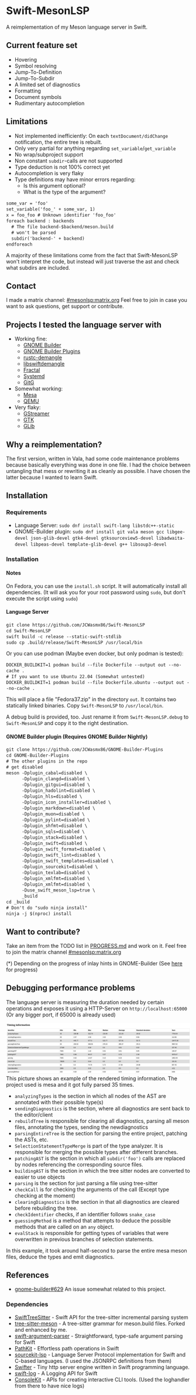 # Swift-MesonLSP

A reimplementation of my Meson language server in Swift.

## Current feature set
- Hovering
- Symbol resolving
- Jump-To-Definition
- Jump-To-Subdir
- A limited set of diagnostics
- Formatting
- Document symbols
- Rudimentary autocompletion

## Limitations
- Not implemented inefficiently: On each `textDocument/didChange` notification, the entire tree is rebuilt.
- Only very partial for anything regarding `set_variable`/`get_variable`
- No wrap/subproject support
- Non constant `subdir`-calls are not supported
- Type deduction is not 100% correct yet
- Autocompletion is very flaky
- Type definitions may have minor errors regarding:
  - Is this argument optional?
  - What is the type of the argument?

```
some_var = 'foo'
set_variable('foo_' + some_var, 1)
x = foo_foo # Unknown identifier 'foo_foo'
foreach backend : backends
  # The file backend-$backend/meson.build
  # won't be parsed
  subdir('backend-' + backend)
endforeach
```
A majority of these limitations come from the fact that Swift-MesonLSP won't interpret the code, but instead
will just traverse the ast and check what subdirs are included.

## Contact
I made a matrix channel: [#mesonlsp:matrix.org](https://matrix.to/#/#mesonlsp:matrix.org) Feel free to join
in case you want to ask questions, get support or contribute.

## Projects I tested the language server with
- Working fine:
  - [GNOME Builder](https://gitlab.gnome.org/GNOME/gnome-builder)
  - [GNOME Builder Plugins](https://github.com/JCWasmx86/GNOME-Builder-Plugins)
  - [rustc-demangle](https://github.com/JCWasmx86/rustc-demangle)
  - [libswiftdemangle](https://github.com/JCWasmx86/libswiftdemangle)
  - [Fractal](https://gitlab.gnome.org/GNOME/fractal)
  - [Systemd](https://github.com/systemd/systemd)
  - [GitG](https://gitlab.gnome.org/GNOME/gitg)
- Somewhat working:
  - [Mesa](https://gitlab.freedesktop.org/mesa/mesa)
  - [QEMU](https://gitlab.com/qemu-project/qemu)
- Very flaky:
  - [GStreamer](https://gitlab.freedesktop.org/gstreamer/gstreamer)
  - [GTK](https://gitlab.gnome.org/GNOME/gtk)
  - [GLib](https://gitlab.gnome.org/GNOME/glib)

## Why a reimplementation?
The first version, written in Vala, had some code maintenance problems because basically everything was done in one file.
I had the choice between untangling that mess or rewriting it as cleanly as possible.
I have chosen the latter because I wanted to learn Swift.

## Installation
### Requirements
- Language Server: `sudo dnf install swift-lang libstdc++-static`
- GNOME-Builder plugin: `sudo dnf install git vala meson gcc libgee-devel json-glib-devel gtk4-devel gtksourceview5-devel libadwaita-devel libpeas-devel template-glib-devel g++ libsoup3-devel`
### Installation
#### Notes
On Fedora, you can use the `install.sh` script. It will automatically install all dependencies. (It will ask you for
your root password using `sudo`, but don't execute the script using `sudo`)
#### Language Server
```
git clone https://github.com/JCWasmx86/Swift-MesonLSP
cd Swift-MesonLSP
swift build -c release --static-swift-stdlib
sudo cp .build/release/Swift-MesonLSP /usr/local/bin
```
Or you can use podman (Maybe even docker, but only podman is tested):
```
DOCKER_BUILDKIT=1 podman build --file Dockerfile --output out --no-cache .
# If you want to use Ubuntu 22.04 (Somewhat untested)
DOCKER_BUILDKIT=1 podman build --file Dockerfile.ubuntu --output out --no-cache .
```
This will place a file "Fedora37.zip" in the directory `out`. It contains
two statically linked binaries. Copy `Swift-MesonLSP` to `/usr/local/bin`.

A debug build is provided, too. Just rename it from `Swift-MesonLSP.debug`
to `Swift-MesonLSP` and copy it to the right destination.

#### GNOME Builder plugin (Requires GNOME Builder Nightly)
```
git clone https://github.com/JCWasmx86/GNOME-Builder-Plugins
cd GNOME-Builder-Plugins
# The other plugins in the repo
# get disabled
meson -Dplugin_cabal=disabled \
      -Dplugin_clangd=disabled \
      -Dplugin_gitgui=disabled \
      -Dplugin_hadolint=disabled \
      -Dplugin_hls=disabled \
      -Dplugin_icon_installer=disabled \
      -Dplugin_markdown=disabled \
      -Dplugin_muon=disabled \
      -Dplugin_pylint=disabled \
      -Dplugin_shfmt=disabled \
      -Dplugin_sqls=disabled \
      -Dplugin_stack=disabled \
      -Dplugin_swift=disabled \
      -Dplugin_swift_format=disabled \
      -Dplugin_swift_lint=disabled \
      -Dplugin_swift_templates=disabled \
      -Dplugin_sourcekit=disabled \
      -Dplugin_texlab=disabled \
      -Dplugin_xmlfmt=disabled \
      -Dplugin_xmlfmt=disabled \
      -Duse_swift_meson_lsp=true \
      _build
cd _build
# Don't do "sudo ninja install"
ninja -j $(nproc) install
```

## Want to contribute?
Take an item from the TODO list in [PROGRESS.md](PROGRESS.md) and work on it. Feel
free to join the matrix channel [#mesonlsp:matrix.org](https://matrix.to/#/#mesonlsp:matrix.org)

(*) Depending on the progress of inlay hints in GNOME-Builder (See [here](https://gitlab.gnome.org/GNOME/gnome-builder/-/issues/1317) for progress)

## Debugging performance problems
The language server is measuring the duration needed by certain operations and exposes it using a HTTP-Server on `http://localhost:65000` (Or any bigger port, if 65000 is already used)

![Timing](img/timings.png)
This picture shows an example of the rendered timing information. The project used is mesa and it
got fully parsed 35 times.

- `analyzingTypes` is the section in which all nodes of the AST are annotated with their possible type(s)
- `sendingDiagnostics` is the section, where all diagnostics are sent back to the editor/client
- `rebuildTree` is responsible for clearing all diagnostics, parsing all meson files, annotating the types, sending the newdiagnostics
- `parsingEntireTree` is the section for parsing the entire project, patching the ASTs, etc.
- `SelectionStatementTypeMerge` is part of the type analyzer. It is responsible for merging the possible types after different branches.
- `patchingAST` is the section in which all `subdir('foo')` calls are replaced by nodes referencing the corresponding source files.
- `buildingAST` is the section in which the tree sitter nodes are converted to easier to use objects
- `parsing` is the section for just parsing a file using tree-sitter
- `checkCall` is for checking the arguments of the call (Except type checking at the moment)
- `clearingDiagnostics` is the section in that all diagnostics are cleared before rebuilding the tree.
- `checkIdentifier` checks, if an identifier follows `snake_case`
- `guessingMethod` is a method that attempts to deduce the possible methods that are called on an `any` object.
- `evalStack` is responsible for getting types of variables that were overwritten in previous branches of selection statements.

In this example, it took around half-second to parse the entire mesa meson files, deduce the types and emit diagnostics.

## References
- [gnome-builder#629](https://gitlab.gnome.org/GNOME/gnome-builder/-/issues/629) An issue somewhat related to this project.
### Dependencies
- [SwiftTreeSitter](https://github.com/ChimeHQ/SwiftTreeSitter) - Swift API for the tree-sitter incremental parsing system
- [tree-sitter-meson](https://github.com/JCWasmx86/tree-sitter-meson) - A tree-sitter grammar for meson.build files. Forked and enhanced by me.
- [swift-argument-parser](https://github.com/apple/swift-argument-parser) - Straightforward, type-safe argument parsing for Swift
- [PathKit](https://github.com/kylef/PathKit) - Effortless path operations in Swift
- [sourcekit-lsp](https://github.com/apple/sourcekit-lsp) - Language Server Protocol implementation for Swift and C-based languages. (I used the JSONRPC definitions from them)
- [Swifter](https://github.com/httpswift/swifter) - Tiny http server engine written in Swift programming language.
- [swift-log](https://github.com/apple/swift-log) - A Logging API for Swift
- [ConsoleKit](https://github.com/vapor/console-kit.git) - APIs for creating interactive CLI tools. (Used the loghandler from there to have nice logs)

